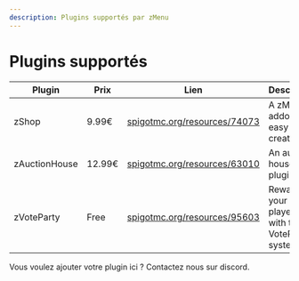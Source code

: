 ```yaml
---
description: Plugins supportés par zMenu
---
```


# Plugins supportés

<table data-full-width="true"><thead><tr><th width="170">Plugin</th><th width="87">Prix</th><th width="321">Lien</th><th>Description</th></tr></thead><tbody><tr><td>zShop</td><td>9.99€</td><td><a href="https://www.spigotmc.org/resources/74073/">spigotmc.org/resources/74073</a></td><td>A zMenu addon for easy shop creation</td></tr><tr><td>zAuctionHouse</td><td>12.99€</td><td><a href="https://www.spigotmc.org/resources/63010">spigotmc.org/resources/63010</a></td><td>An auction house plugin</td></tr><tr><td>zVoteParty</td><td>Free</td><td><a href="https://www.spigotmc.org/resources/95603">spigotmc.org/resources/95603</a></td><td>Reward your players with the VoteParty system.</td></tr></tbody></table>

Vous voulez ajouter votre plugin ici ? Contactez nous sur discord.
